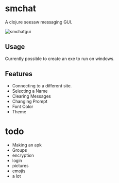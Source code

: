 # smchat

A clojure seesaw messaging GUI.

![smchatgui](http://imgur.com/dx1yE48l.png)


## Usage

Currently possible to create an exe to run on windows.

## Features

- Connecting to a different site.
- Selecting a Name
- Clearing Messages
- Changing Prompt
- Font Color
- Theme

# todo

- Making an apk
- Groups
- encryption
- login
- pictures
- emojis
- a lot

